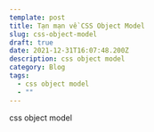 ```yaml
---
template: post
title: Tạn mạn về CSS Object Model
slug: css-object-model
draft: true
date: 2021-12-31T16:07:48.200Z
description: css object model
category: Blog
tags:
  - css object model
  - ""
---
```

css object model